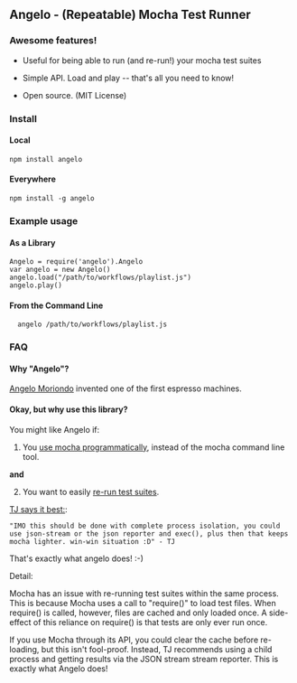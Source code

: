 ## Angelo - (Repeatable) Mocha Test Runner

###   Awesome features!

- Useful for being able to run (and re-run!) your mocha test suites

- Simple API. Load and play -- that's all you need to know!

- Open source. (MIT License)


### Install

#### Local

    npm install angelo

#### Everywhere

    npm install -g angelo

### Example usage

#### As a Library
 
    Angelo = require('angelo').Angelo
    var angelo = new Angelo()
    angelo.load("/path/to/workflows/playlist.js")
    angelo.play()

#### From the Command Line

      angelo /path/to/workflows/playlist.js

### FAQ

#### Why "Angelo"?

[Angelo Moriondo](http://en.wikipedia.org/wiki/Angelo_Moriondo) invented one of the first espresso machines.

#### Okay, but why use this library?

You might like Angelo if:

  1) You [use mocha programmatically](https://github.com/visionmedia/mocha/wiki/Using-mocha-programmatically), instead of the mocha command line tool.

  **and**
  
  2) You want to easily [re-run test suites](https://github.com/visionmedia/mocha/issues/736).


[TJ says it best:](https://github.com/visionmedia/mocha/pull/977#issuecomment-24460957):

    "IMO this should be done with complete process isolation, you could use json-stream or the json reporter and exec(), plus then that keeps mocha lighter. win-win situation :D" - TJ 

That's exactly what angelo does! :-)

Detail:

Mocha has an issue with re-running test suites within the same process. This is because Mocha uses a call to "require()" to load test files. When require() is called, however, files are cached and only loaded once. A side-effect of this reliance on require() is that tests are only ever run once. 

If you use Mocha through its API, you could clear the cache before re-loading, but this isn't fool-proof. Instead, TJ recommends using a child process and getting results via the JSON stream stream reporter. This is exactly what Angelo does!
